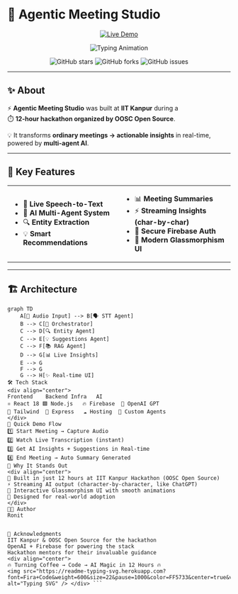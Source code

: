 # 🤖 Agentic Meeting Studio

<div align="center">

[![Live Demo](https://img.shields.io/badge/🚀%20Live%20Demo-Visit%20Now-brightgreen?style=for-the-badge&logo=vercel&logoColor=white)](https://agentic-meeting-studio.web.app/)

<p align="center">
  <img src="https://readme-typing-svg.herokuapp.com?font=Fira+Code&weight=600&size=26&pause=1000&color=00C4FF&center=true&vCenter=true&width=800&lines=AI-Powered+Meeting+Intelligence;Built+in+12+Hours+at+IIT+Kanpur+🚀;Real-time+Transcription+%2B+Insights;Multi-Agent+Architecture+Working+Live" alt="Typing Animation" />
</p>

![GitHub stars](https://img.shields.io/github/stars/Ronit-bby/agentic-meeting-studio?style=for-the-badge&color=yellow) 
![GitHub forks](https://img.shields.io/github/forks/Ronit-bby/agentic-meeting-studio?style=for-the-badge&color=orange) 
![GitHub issues](https://img.shields.io/github/issues/Ronit-bby/agentic-meeting-studio?style=for-the-badge&color=red)  

</div>

---

## ✨ About

⚡ **Agentic Meeting Studio** was built at **IIT Kanpur** during a  
⏱️ **12-hour hackathon organized by OOSC Open Source**.  

💡 It transforms **ordinary meetings → actionable insights** in real-time, powered by **multi-agent AI**.

---

## 🚀 Key Features

<table>
<tr>
<td width="50%">

- 🎤 **Live Speech-to-Text**  
- 🤖 **AI Multi-Agent System**  
- 🔍 **Entity Extraction**  
- 💡 **Smart Recommendations**  

</td>
<td width="50%">

- 📊 **Meeting Summaries**  
- ⚡ **Streaming Insights (char-by-char)**  
- 🔐 **Secure Firebase Auth**  
- 🎨 **Modern Glassmorphism UI**  

</td>
</tr>
</table>

---

## 🏗️ Architecture

```mermaid
graph TD
    A[🎤 Audio Input] --> B[🗣️ STT Agent]
    B --> C[🤖 Orchestrator]
    C --> D[🔍 Entity Agent]
    C --> E[💡 Suggestions Agent]
    C --> F[📚 RAG Agent]
    D --> G[📊 Live Insights]
    E --> G
    F --> G
    G --> H[✨ Real-time UI]
🛠️ Tech Stack
<div align="center">
Frontend	Backend	Infra	AI
⚛️ React 18	🟩 Node.js	🔥 Firebase	🤯 OpenAI GPT
🎨 Tailwind	🚀 Express	☁️ Hosting	🧠 Custom Agents
</div>
🎯 Quick Demo Flow
1️⃣ Start Meeting → Capture Audio  
2️⃣ Watch Live Transcription (instant)  
3️⃣ Get AI Insights + Suggestions in Real-time  
4️⃣ End Meeting → Auto Summary Generated  
🌟 Why It Stands Out
<div align="center">
💎 Built in just 12 hours at IIT Kanpur Hackathon (OOSC Open Source)
⚡ Streaming AI output (character-by-character, like ChatGPT)
🎨 Interactive Glassmorphism UI with smooth animations
🤝 Designed for real-world adoption
</div>
👨‍💻 Author
Ronit


🙏 Acknowledgments
IIT Kanpur & OOSC Open Source for the hackathon
OpenAI + Firebase for powering the stack
Hackathon mentors for their invaluable guidance
<div align="center">
🔥 Turning Coffee → Code → AI Magic in 12 Hours 🔥
<img src="https://readme-typing-svg.herokuapp.com?font=Fira+Code&weight=600&size=22&pause=1000&color=FF5733&center=true&vCenter=true&width=600&lines=Hackathon+Built;Mentor+Impressing;Prize+Winning+💯" alt="Typing SVG" /> </div> ```
